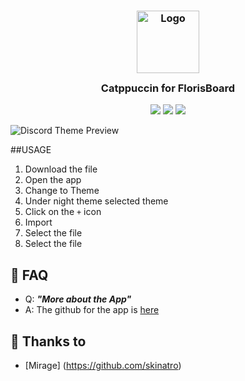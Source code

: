 <h3 align="center">
	<img src="https://raw.githubusercontent.com/catppuccin/catppuccin/dev/assets/logos/exports/1544x1544_circle.png" width="100" alt="Logo"/><br/>
	<img src="https://raw.githubusercontent.com/catppuccin/catppuccin/dev/assets/misc/transparent.png" height="30" width="0px"/>
	Catppuccin for FlorisBoard
	<img src="https://raw.githubusercontent.com/catppuccin/catppuccin/dev/assets/misc/transparent.png" height="30" width="0px"/>
</h3>

<p align="center">
    <a href="https://github.com/catppuccin/discord/stargazers"><img src="https://img.shields.io/github/stars/catppuccin/discord?colorA=1e1e28&colorB=c9cbff&style=for-the-badge&logo=starship style=for-the-badge"></a>
    <a href="https://github.com/catppuccin/discord/issues"><img src="https://img.shields.io/github/issues/catppuccin/discord?colorA=1e1e28&colorB=f7be95&style=for-the-badge"></a>
    <a href="https://github.com/catppuccin/discord/contributors"><img src="https://img.shields.io/github/contributors/catppuccin/discord?colorA=1e1e28&colorB=b1e1a6&style=for-the-badge"></a>
</p>


![Discord Theme Preview](assets/preview.jpg)

##USAGE

1. Download the file
2. Open the app
3. Change to Theme
4. Under night theme selected theme
5. Click on the `+` icon
6. Import
7. Select the file
8. Select the file

## 🙋 FAQ

- Q: **_"More about the App"_**
- A: The github for the app is [here](https://github.com/florisboard/florisboard)

## 💝 Thanks to

- [Mirage] (https://github.com/skinatro)
